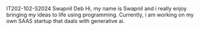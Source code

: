 IT202-102-S2024
Swapnil Deb
Hi, my name is Swapnil and i really enjoy bringing my ideas to life using programming.
Currently, i am working on my own SAAS startup that daals with generative ai.